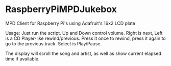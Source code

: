 # RaspberryPiMPDJukebox
MPD Client for Raspberry Pi's using Adafruit's 16x2 LCD plate

Usage: Just run the script. Up and Down control volume. Right is next, Left is a CD Player-like rewind/previous. Press it once to rewind, press it again to go to the previous track. Select is Play/Pause.

The display will scroll the song and artist, as well as show current elapsed time if available.
